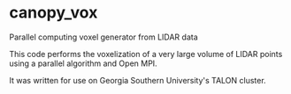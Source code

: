 # canopy_vox
Parallel computing voxel generator from LIDAR data

This code performs the voxelization of a very large volume of LIDAR points using
a parallel algorithm and Open MPI.

It was written for use on Georgia Southern University's TALON cluster.
